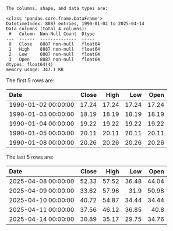 ```text
The columns, shape, and data types are:

<class 'pandas.core.frame.DataFrame'>
DatetimeIndex: 8887 entries, 1990-01-02 to 2025-04-14
Data columns (total 4 columns):
 #   Column  Non-Null Count  Dtype  
---  ------  --------------  -----  
 0   Close   8887 non-null   float64
 1   High    8887 non-null   float64
 2   Low     8887 non-null   float64
 3   Open    8887 non-null   float64
dtypes: float64(4)
memory usage: 347.1 KB

```

The first 5 rows are:

| Date                |   Close |   High |   Low |   Open |
|:--------------------|--------:|-------:|------:|-------:|
| 1990-01-02 00:00:00 |   17.24 |  17.24 | 17.24 |  17.24 |
| 1990-01-03 00:00:00 |   18.19 |  18.19 | 18.19 |  18.19 |
| 1990-01-04 00:00:00 |   19.22 |  19.22 | 19.22 |  19.22 |
| 1990-01-05 00:00:00 |   20.11 |  20.11 | 20.11 |  20.11 |
| 1990-01-08 00:00:00 |   20.26 |  20.26 | 20.26 |  20.26 |

The last 5 rows are:

| Date                |   Close |   High |   Low |   Open |
|:--------------------|--------:|-------:|------:|-------:|
| 2025-04-08 00:00:00 |   52.33 |  57.52 | 36.48 |  44.04 |
| 2025-04-09 00:00:00 |   33.62 |  57.96 | 31.9  |  50.98 |
| 2025-04-10 00:00:00 |   40.72 |  54.87 | 34.44 |  34.44 |
| 2025-04-11 00:00:00 |   37.56 |  46.12 | 36.85 |  40.8  |
| 2025-04-14 00:00:00 |   30.89 |  35.17 | 29.75 |  34.76 |